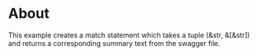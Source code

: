 # About
This example creates a match statement which takes a tuple (&str, &\[&str]) and returns a corresponding summary text from the swagger file.
